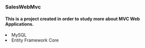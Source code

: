 ### SalesWebMvc

#### This is a project created in order to study more about MVC Web Applications.
<li> MySQL</li>
<li> Entity Framework Core </li>
